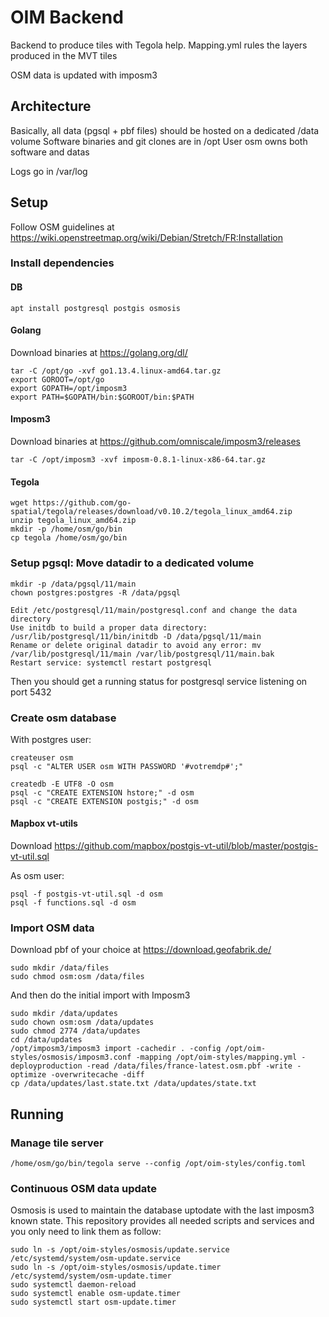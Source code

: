 # OIM Backend
Backend to produce tiles with Tegola help. Mapping.yml rules the layers produced in the MVT tiles

OSM data is updated with imposm3

## Architecture
Basically, all data (pgsql + pbf files) should be hosted on a dedicated /data volume
Software binaries and git clones are in /opt
User osm owns both software and datas

Logs go in /var/log

## Setup
Follow OSM guidelines at https://wiki.openstreetmap.org/wiki/Debian/Stretch/FR:Installation

### Install dependencies
#### DB
    apt install postgresql postgis osmosis

#### Golang
Download binaries at https://golang.org/dl/

    tar -C /opt/go -xvf go1.13.4.linux-amd64.tar.gz
    export GOROOT=/opt/go
    export GOPATH=/opt/imposm3
    export PATH=$GOPATH/bin:$GOROOT/bin:$PATH

#### Imposm3
Download binaries at https://github.com/omniscale/imposm3/releases

    tar -C /opt/imposm3 -xvf imposm-0.8.1-linux-x86-64.tar.gz

#### Tegola
    wget https://github.com/go-spatial/tegola/releases/download/v0.10.2/tegola_linux_amd64.zip
    unzip tegola_linux_amd64.zip
    mkdir -p /home/osm/go/bin
    cp tegola /home/osm/go/bin

### Setup pgsql: Move datadir to a dedicated volume
    mkdir -p /data/pgsql/11/main
    chown postgres:postgres -R /data/pgsql

    Edit /etc/postgresql/11/main/postgresql.conf and change the data directory
    Use initdb to build a proper data directory: /usr/lib/postgresql/11/bin/initdb -D /data/pgsql/11/main
    Rename or delete original datadir to avoid any error: mv /var/lib/postgresql/11/main /var/lib/postgresql/11/main.bak
    Restart service: systemctl restart postgresql

Then you should get a running status for postgresql service listening on port 5432

### Create osm database
With postgres user:

    createuser osm
    psql -c "ALTER USER osm WITH PASSWORD '#votremdp#';"

    createdb -E UTF8 -O osm
    psql -c "CREATE EXTENSION hstore;" -d osm
    psql -c "CREATE EXTENSION postgis;" -d osm

#### Mapbox vt-utils
Download https://github.com/mapbox/postgis-vt-util/blob/master/postgis-vt-util.sql

As osm user:

    psql -f postgis-vt-util.sql -d osm
    psql -f functions.sql -d osm

### Import OSM data
Download pbf of your choice at https://download.geofabrik.de/
    
    sudo mkdir /data/files
    sudo chmod osm:osm /data/files

And then do the initial import with Imposm3
    
    sudo mkdir /data/updates
    sudo chown osm:osm /data/updates
    sudo chmod 2774 /data/updates
    cd /data/updates
    /opt/imposm3/imposm3 import -cachedir . -config /opt/oim-styles/osmosis/imposm3.conf -mapping /opt/oim-styles/mapping.yml -deployproduction -read /data/files/france-latest.osm.pbf -write -optimize -overwritecache -diff
    cp /data/updates/last.state.txt /data/updates/state.txt

## Running

### Manage tile server
    /home/osm/go/bin/tegola serve --config /opt/oim-styles/config.toml

### Continuous OSM data update
Osmosis is used to maintain the database uptodate with the last imposm3 known state.
This repository provides all needed scripts and services and you only need to link them as follow:

    sudo ln -s /opt/oim-styles/osmosis/update.service /etc/systemd/system/osm-update.service
    sudo ln -s /opt/oim-styles/osmosis/update.timer /etc/systemd/system/osm-update.timer
    sudo systemctl daemon-reload
    sudo systemctl enable osm-update.timer
    sudo systemctl start osm-update.timer 
